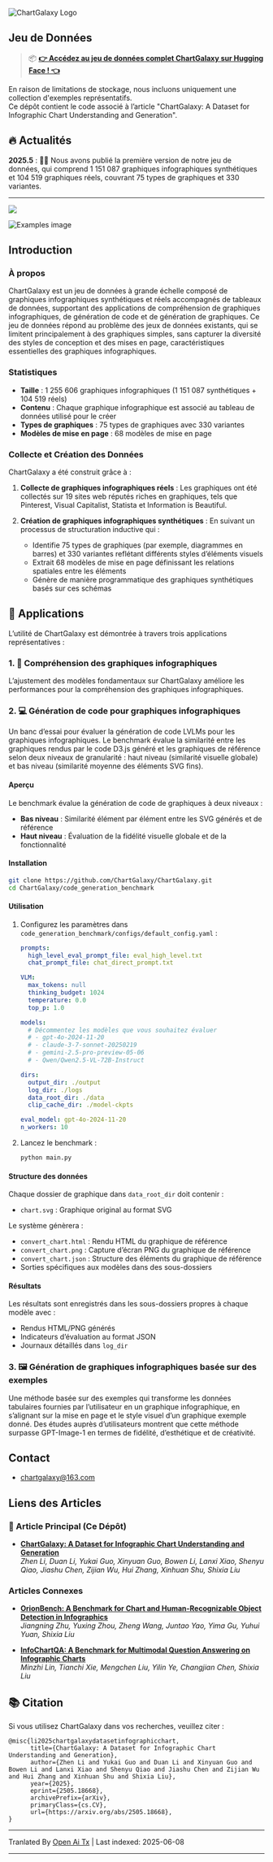 ![ChartGalaxy Logo](https://raw.githubusercontent.com/ChartGalaxy/ChartGalaxy/refs/heads/main/title.png)

## Jeu de Données
> 📦 **[👉 Accédez au jeu de données complet ChartGalaxy sur Hugging Face ! 👈](https://huggingface.co/datasets/ChartGalaxy/ChartGalaxy)**

En raison de limitations de stockage, nous incluons uniquement une collection d'exemples représentatifs.  
Ce dépôt contient le code associé à l’article "ChartGalaxy: A Dataset for Infographic Chart Understanding and Generation".

## 🔥 Actualités
**2025.5** :  🎉🎉 Nous avons publié la première version de notre jeu de données, qui comprend 1 151 087 graphiques infographiques synthétiques et 104 519 graphiques réels, couvrant 75 types de graphiques et 330 variantes.

-------------------

<img src="https://raw.githubusercontent.com/ChartGalaxy/ChartGalaxy/refs/heads/main/teaser.png" style="border:none;box-shadow:none;">

![Examples image](https://raw.githubusercontent.com/ChartGalaxy/ChartGalaxy/refs/heads/main/examples.png)

<!-- ## 🔔 Actualités -->

## Introduction

### À propos

ChartGalaxy est un jeu de données à grande échelle composé de graphiques infographiques synthétiques et réels accompagnés de tableaux de données, supportant des applications de compréhension de graphiques infographiques, de génération de code et de génération de graphiques. Ce jeu de données répond au problème des jeux de données existants, qui se limitent principalement à des graphiques simples, sans capturer la diversité des styles de conception et des mises en page, caractéristiques essentielles des graphiques infographiques.

### Statistiques

- **Taille** : 1 255 606 graphiques infographiques (1 151 087 synthétiques + 104 519 réels)
- **Contenu** : Chaque graphique infographique est associé au tableau de données utilisé pour le créer
- **Types de graphiques** : 75 types de graphiques avec 330 variantes
- **Modèles de mise en page** : 68 modèles de mise en page

### Collecte et Création des Données

ChartGalaxy a été construit grâce à :

1. **Collecte de graphiques infographiques réels** : Les graphiques ont été collectés sur 19 sites web réputés riches en graphiques, tels que Pinterest, Visual Capitalist, Statista et Information is Beautiful.

2. **Création de graphiques infographiques synthétiques** : En suivant un processus de structuration inductive qui :
   - Identifie 75 types de graphiques (par exemple, diagrammes en barres) et 330 variantes reflétant différents styles d’éléments visuels
   - Extrait 68 modèles de mise en page définissant les relations spatiales entre les éléments
   - Génère de manière programmatique des graphiques synthétiques basés sur ces schémas

## 🎯 Applications

L’utilité de ChartGalaxy est démontrée à travers trois applications représentatives :

### 1. 🧠 Compréhension des graphiques infographiques

L’ajustement des modèles fondamentaux sur ChartGalaxy améliore les performances pour la compréhension des graphiques infographiques.

### 2. 💻 Génération de code pour graphiques infographiques

Un banc d’essai pour évaluer la génération de code LVLMs pour les graphiques infographiques. Le benchmark évalue la similarité entre les graphiques rendus par le code D3.js généré et les graphiques de référence selon deux niveaux de granularité : haut niveau (similarité visuelle globale) et bas niveau (similarité moyenne des éléments SVG fins).

#### Aperçu

Le benchmark évalue la génération de code de graphiques à deux niveaux :
- **Bas niveau** : Similarité élément par élément entre les SVG générés et de référence
- **Haut niveau** : Évaluation de la fidélité visuelle globale et de la fonctionnalité

#### Installation

```bash
git clone https://github.com/ChartGalaxy/ChartGalaxy.git
cd ChartGalaxy/code_generation_benchmark
```

#### Utilisation

1. Configurez les paramètres dans `code_generation_benchmark/configs/default_config.yaml` :
   ```yaml
   prompts:
     high_level_eval_prompt_file: eval_high_level.txt
     chat_prompt_file: chat_direct_prompt.txt

   VLM:
     max_tokens: null
     thinking_budget: 1024
     temperature: 0.0
     top_p: 1.0

   models:
     # Décommentez les modèles que vous souhaitez évaluer
     # - gpt-4o-2024-11-20
     # - claude-3-7-sonnet-20250219
     # - gemini-2.5-pro-preview-05-06
     # - Qwen/Qwen2.5-VL-72B-Instruct

   dirs:
     output_dir: ./output
     log_dir: ./logs
     data_root_dir: ./data
     clip_cache_dir: ./model-ckpts

   eval_model: gpt-4o-2024-11-20
   n_workers: 10
   ```

2. Lancez le benchmark :
   ```bash
   python main.py
   ```

#### Structure des données

Chaque dossier de graphique dans `data_root_dir` doit contenir :
- `chart.svg` : Graphique original au format SVG

Le système génèrera :
- `convert_chart.html` : Rendu HTML du graphique de référence
- `convert_chart.png` : Capture d’écran PNG du graphique de référence
- `convert_chart.json` : Structure des éléments du graphique de référence
- Sorties spécifiques aux modèles dans des sous-dossiers

#### Résultats

Les résultats sont enregistrés dans les sous-dossiers propres à chaque modèle avec :
- Rendus HTML/PNG générés
- Indicateurs d’évaluation au format JSON
- Journaux détaillés dans `log_dir`
  

### 3. 🖼️ Génération de graphiques infographiques basée sur des exemples

Une méthode basée sur des exemples qui transforme les données tabulaires fournies par l’utilisateur en un graphique infographique, en s’alignant sur la mise en page et le style visuel d’un graphique exemple donné. Des études auprès d’utilisateurs montrent que cette méthode surpasse GPT-Image-1 en termes de fidélité, d’esthétique et de créativité.


## Contact
- chartgalaxy@163.com

## Liens des Articles

### 📌 Article Principal (Ce Dépôt)

- **[ChartGalaxy: A Dataset for Infographic Chart Understanding and Generation](https://arxiv.org/abs/2505.18668)**  
  _Zhen Li, Duan Li, Yukai Guo, Xinyuan Guo, Bowen Li, Lanxi Xiao, Shenyu Qiao, Jiashu Chen, Zijian Wu, Hui Zhang, Xinhuan Shu, Shixia Liu_  

### Articles Connexes

- **[OrionBench: A Benchmark for Chart and Human-Recognizable Object Detection in Infographics](https://arxiv.org/abs/2505.17473)**  
  _Jiangning Zhu, Yuxing Zhou, Zheng Wang, Juntao Yao, Yima Gu, Yuhui Yuan, Shixia Liu_  

- **[InfoChartQA: A Benchmark for Multimodal Question Answering on Infographic Charts](https://arxiv.org/abs/2505.19028)**  
  _Minzhi Lin, Tianchi Xie, Mengchen Liu, Yilin Ye, Changjian Chen, Shixia Liu_  

## 📚 Citation
Si vous utilisez ChartGalaxy dans vos recherches, veuillez citer :
```
@misc{li2025chartgalaxydatasetinfographicchart,
      title={ChartGalaxy: A Dataset for Infographic Chart Understanding and Generation}, 
      author={Zhen Li and Yukai Guo and Duan Li and Xinyuan Guo and Bowen Li and Lanxi Xiao and Shenyu Qiao and Jiashu Chen and Zijian Wu and Hui Zhang and Xinhuan Shu and Shixia Liu},
      year={2025},
      eprint={2505.18668},
      archivePrefix={arXiv},
      primaryClass={cs.CV},
      url={https://arxiv.org/abs/2505.18668}, 
}
```

---

Tranlated By [Open Ai Tx](https://github.com/OpenAiTx/OpenAiTx) | Last indexed: 2025-06-08

---